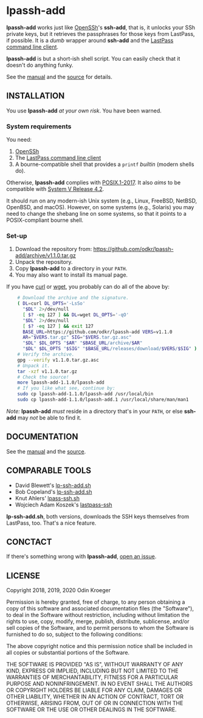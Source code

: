 # lpassh-add

**lpassh-add** works just like [OpenSSh](https://www.openssh.com)'s
**ssh-add**, that is, it unlocks your SSh private keys, but it retrieves
the passphrases for those keys from LastPass, if possible. It is a
*dumb* wrapper around **ssh-add** and the [LastPass command line
client](https://github.com/lastpass/lastpass-cli).

**lpassh-add** is but a short-ish shell script.
You can easily check that it doesn't do anything funky.

See the [manual](MANUAL.rst) and the [source](lpassh-add) for details.


## INSTALLATION

You use **lpassh-add** *at your own risk*. You have been warned.

### System requirements

You need:

1. [OpenSSh](https://www.openssh.com)
2. The [LastPass command line client](https://github.com/lastpass/lastpass-cli)
3. A bourne-compatible shell that provides a `printf` *builtin* (modern shells do).

Otherwise, **lpassh-add** complies with
[POSIX.1-2017](http://pubs.opengroup.org/onlinepubs/9699919799/). It also *aims*
to be compatible with [System V Release 4.2](https://www.in-ulm.de/~mascheck/bourne/).

It should run on any modern-ish Unix system (e.g., Linux, FreeBSD, NetBSD, OpenBSD, and
macOS). However, on some systems (e.g., Solaris) you may need to change the shebang
line on some systems, so that it points to a POSIX-compliant bourne shell.

### Set-up

1. Download the repository from:
   <https://github.com/odkr/lpassh-add/archive/v1.1.0.tar.gz>
2. Unpack the repository.
3. Copy **lpassh-add** to a directory in your `PATH`.
4. You may also want to install its manual page.

If you have [curl](https://curl.haxx.se/) or
            [wget](https://www.gnu.org/software/wget/),
you probably can do all of the above by:

```sh
    # Download the archive and the signature.
    ( DL=curl DL_OPTS='-LsSo'
      "$DL" 2>/dev/null
      [ $? -eq 127 ] && DL=wget DL_OPTS='-qO'
      "$DL" 2>/dev/null
      [ $? -eq 127 ] && exit 127
      BASE_URL=https://github.com/odkr/lpassh-add VERS=v1.1.0
      AR="$VERS.tar.gz" SIG="$VERS.tar.gz.asc"
      "$DL" $DL_OPTS "$AR" "$BASE_URL/archive/$AR"
      "$DL" $DL_OPTS "$SIG" "$BASE_URL/releases/download/$VERS/$SIG" )
    # Verify the archive.
    gpg --verify v1.1.0.tar.gz.asc
    # Unpack it.
    tar -xzf v1.1.0.tar.gz
    # Check the source!
    more lpassh-add-1.1.0/lpassh-add
    # If you like what see, continue by:
    sudo cp lpassh-add-1.1.0/lpassh-add /usr/local/bin
    sudo cp lpassh-add-1.1.0/lpassh-add.1 /usr/local/share/man/man1
```

*Note:* **lpassh-add** *must* reside in a directory that's in your `PATH`,
or else **ssh-add** may *not* be able to find it.


## DOCUMENTATION

See the [manual](MANUAL.rst) and the [source](lpassh-add).


## COMPARABLE TOOLS

* David Blewett's
  [lp-ssh-add.sh](https://gist.github.com/davidblewett/53047c4c7757b663c11b)
* Bob Copeland's
  [lp-ssh-add.sh](https://gist.github.com/bcopeland/3cabf6ff3fe94fcbd566)
* Knut Ahlers'
  [lpass-ssh.sh](https://gist.github.com/Luzifer/2f188ed3adc0f1b166f7)
* Wojciech Adam Koszek's
  [lastpass-ssh](https://github.com/wkoszek/lastpass-ssh)

**lp-ssh-add.sh**, both versions, downloads the SSH keys themselves
from LastPass, too. That's a nice feature.


## CONCTACT

If there's something wrong with **lpassh-add**,
[open an issue](https://github.com/odkr/lpassh-add/issues).


## LICENSE

Copyright 2018, 2019, 2020 Odin Kroeger

Permission is hereby granted, free of charge, to any person obtaining a
copy of this software and associated documentation files (the
"Software"), to deal in the Software without restriction, including
without limitation the rights to use, copy, modify, merge, publish,
distribute, sublicense, and/or sell copies of the Software, and to
permit persons to whom the Software is furnished to do so, subject to
the following conditions:

The above copyright notice and this permission notice shall be included
in all copies or substantial portions of the Software.

THE SOFTWARE IS PROVIDED "AS IS", WITHOUT WARRANTY OF ANY KIND, EXPRESS
OR IMPLIED, INCLUDING BUT NOT LIMITED TO THE WARRANTIES OF
MERCHANTABILITY, FITNESS FOR A PARTICULAR PURPOSE AND NONINFRINGEMENT.
IN NO EVENT SHALL THE AUTHORS OR COPYRIGHT HOLDERS BE LIABLE FOR ANY
CLAIM, DAMAGES OR OTHER LIABILITY, WHETHER IN AN ACTION OF CONTRACT,
TORT OR OTHERWISE, ARISING FROM, OUT OF OR IN CONNECTION WITH THE
SOFTWARE OR THE USE OR OTHER DEALINGS IN THE SOFTWARE.
